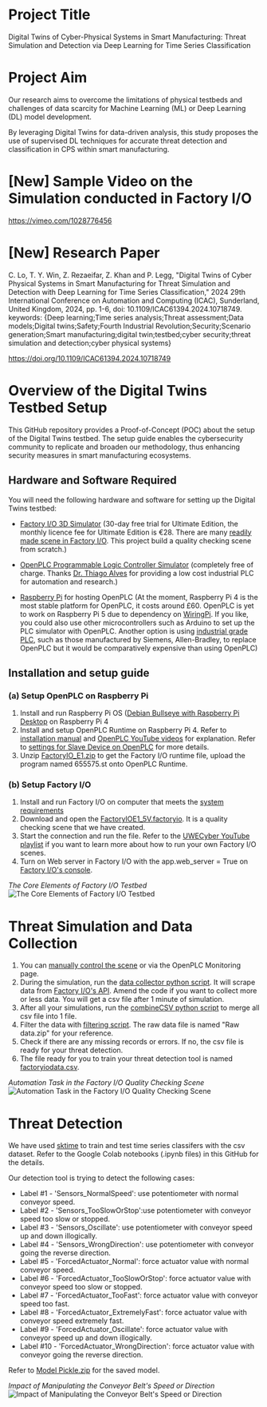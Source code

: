 # Project Title
Digital Twins of Cyber-Physical Systems in Smart Manufacturing: Threat Simulation and Detection via Deep Learning for Time Series Classification

# Project Aim
Our research aims to overcome the limitations of physical testbeds and challenges of data scarcity for Machine Learning (ML) or Deep Learning (DL) model development. 

By leveraging Digital Twins for data-driven analysis, this study proposes the use of supervised DL techniques for accurate threat detection and classification in CPS within smart manufacturing. 

# [New] Sample Video on the Simulation conducted in Factory I/O 
https://vimeo.com/1028776456

# [New] Research Paper
C. Lo, T. Y. Win, Z. Rezaeifar, Z. Khan and P. Legg, "Digital Twins of Cyber Physical Systems in Smart Manufacturing for Threat Simulation and Detection with Deep Learning for Time Series Classification," 2024 29th International Conference on Automation and Computing (ICAC), Sunderland, United Kingdom, 2024, pp. 1-6, doi: 10.1109/ICAC61394.2024.10718749. keywords: {Deep learning;Time series analysis;Threat assessment;Data models;Digital twins;Safety;Fourth Industrial Revolution;Security;Scenario generation;Smart manufacturing;digital twin;testbed;cyber security;threat simulation and detection;cyber physical systems}

https://doi.org/10.1109/ICAC61394.2024.10718749

# Overview of the Digital Twins Testbed Setup

This GitHub repository provides a Proof-of-Concept (POC) about the setup of the Digital Twins testbed. The setup guide enables the cybersecurity community to replicate and broaden our methodology, thus enhancing security measures in smart manufacturing ecosystems.

## Hardware and Software Required

You will need the following hardware and software for setting up the Digital Twins testbed:

- [Factory I/O 3D Simulator](https://factoryio.com/) (30-day free trial for Ultimate Edition, the monthly licence fee for Ultimate Edition is €28. There are many [readily made scene in Factory I/O](https://docs.factoryio.com/getting-started/opening-a-scene/). This project build a quality checking scene from scratch.)

- [OpenPLC Programmable Logic Controller Simulator](https://autonomylogic.com/) (completely free of charge. Thanks [Dr. Thiago Alves](https://www.linkedin.com/in/thiago-alves-phd-23740743/) for providing a low cost industrial PLC for automation and research.)

- [Raspberry Pi](https://www.raspberrypi.com/products/) for hosting OpenPLC (At the moment, Raspberry Pi 4 is the most stable platform for OpenPLC, it costs around £60. OpenPLC is yet to work on Raspberry Pi 5 due to dependency on [WiringPi](https://github.com/WiringPi/WiringPi). If you like, you could also use other microcontrollers such as Arduino to set up the PLC simulator with OpenPLC. Another option is using [industrial grade PLC](https://docs.factoryio.com/getting-started/controlling-with-a-plc/), such as those manufactured by Siemens, Allen-Bradley, to replace OpenPLC but it would be comparatively expensive than using OpenPLC)

## Installation and setup guide

### (a) Setup OpenPLC on Raspberry Pi
1) Install and run Raspberry Pi OS ([Debian Bullseye with Raspberry Pi Desktop](https://www.raspberrypi.com/software/operating-systems/) on Raspberry Pi 4 
2) Install and setup OpenPLC Runtime on Raspberry Pi 4. Refer to [installation manual](https://autonomylogic.com/docs/installing-openplc-runtime-on-linux-systems/) and [OpenPLC YouTube videos](https://www.youtube.com/@openplc/videos) for explanation. Refer to [settings for Slave Device on OpenPLC](OpenPLCslave.PNG) for more details.
3) Unzip [FactoryIO_E1.zip](FactoryIO_E1.zip) to get the Factory I/O runtime file, upload the program named 655575.st onto OpenPLC Runtime.

### (b) Setup Factory I/O 
1) Install and run Factory I/O on computer that meets the [system requirements](https://factoryio.com/start-trial)
2) Download and open the [FactoryIOE1_5V.factoryio](FactoryIOE1_5V.factoryio). It is a quality checking scene that we have created.
3) Start the connection and run the file. Refer to the [UWECyber YouTube playlist](https://www.youtube.com/playlist?list=PLqaj1AbWsq7ueS2nn_PImJG2-4CWEPxNQ) if you want to learn more about how to run your own Factory I/O scenes.
4) Turn on Web server in Factory I/O with the app.web_server = True on [Factory I/O's console](https://docs.factoryio.com/manual/console/).

*The Core Elements of Factory I/O Testbed*
![The Core Elements of Factory I/O Testbed](CoreElements.jpg)

# Threat Simulation and Data Collection
1) You can [manually control the scene](https://docs.factoryio.com/getting-started/manually-controlling-scene/) or via the OpenPLC Monitoring page.
2) During the simulation, run the [data collector python script](data_collector_enhanced.py). It will scrape data from [Factory I/O's API](https://docs.factoryio.com/manual/web-api/). Amend the code if you want to collect more or less data. You will get a csv file after 1 minute of simulation.
3) After all your simulations, run the [combineCSV python script](combineCSV.py) to merge all csv file into 1 file.
4) Filter the data with [filtering script](combined_dataset_filtered.py). The raw data file is named "Raw data.zip" for your reference.
5) Check if there are any missing records or errors. If no, the csv file is ready for your threat detection.
6) The file ready for you to train your threat detection tool is named [factoryiodata.csv](factoryiodata.csv).

*Automation Task in the Factory I/O Quality Checking Scene*
![Automation Task in the Factory I/O Quality Checking Scene](automationtask.JPG)

# Threat Detection
We have used [sktime](https://github.com/sktime/sktime) to train and test time series classifers with the csv dataset. Refer to the Google Colab notebooks (.ipynb files) in this GitHub for the details. 

Our detection tool is trying to detect the following cases:
- Label #1 - 'Sensors_NormalSpeed': use potentiometer with normal conveyor speed.
- Label #2 - 'Sensors_TooSlowOrStop':use potentiometer with conveyor speed too slow or stopped.
- Label #3 - 'Sensors_Oscillate': use potentiometer with conveyor speed up and down illogically.
- Label #4 - 'Sensors_WrongDirection': use potentiometer with conveyor going the reverse direction.
- Label #5 - 'ForcedActuator_Normal': force actuator value with normal conveyor speed.
- Label #6 - 'ForcedActuator_TooSlowOrStop': force actuator value with conveyor speed too slow or stopped.
- Label #7 - 'ForcedActuator_TooFast': force actuator value with conveyor speed too fast.
- Label #8 - 'ForcedActuator_ExtremelyFast': force actuator value with conveyor speed extremely fast.
- Label #9 - 'ForcedActuator_Oscillate': force actuator value with conveyor speed up and down illogically.
- Label #10 - 'ForcedActuator_WrongDirection': force actuator value with conveyor going the reverse direction.

Refer to [Model Pickle.zip](Model%20Pickle.zip) for the saved model.

*Impact of Manipulating the Conveyor Belt's Speed or Direction*
![Impact of Manipulating the Conveyor Belt's Speed or Direction](VisualiseImpact.JPG)
